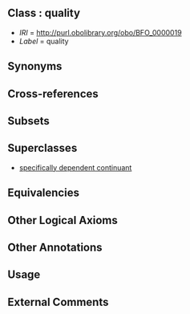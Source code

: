 
## Class : quality

 * *IRI* = http://purl.obolibrary.org/obo/BFO_0000019
 * *Label* = quality

## Synonyms


## Cross-references


## Subsets


## Superclasses

 * [specifically dependent continuant](../../BFO/20/BFO_0000020.md)

## Equivalencies


## Other Logical Axioms


## Other Annotations


## Usage


## External Comments

